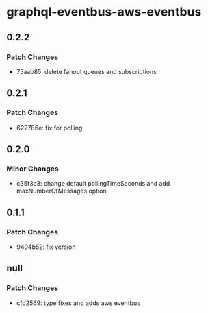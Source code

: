 # graphql-eventbus-aws-eventbus

## 0.2.2

### Patch Changes

- 75aab85: delete fanout queues and subscriptions

## 0.2.1

### Patch Changes

- 622786e: fix for polling

## 0.2.0

### Minor Changes

- c35f3c3: change default pollingTimeSeconds and add maxNumberOfMessages option

## 0.1.1

### Patch Changes

- 9404b52: fix version

## null

### Patch Changes

- cfd2569: type fixes and adds aws eventbus
